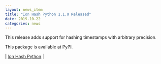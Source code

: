 ```yaml
---
layout: news_item
title: "Ion Hash Python 1.1.0 Released"
date: 2019-10-22
categories: news
---
```

This release adds support for hashing timestamps with arbitrary precision.

This package is available at [PyPI](https://pypi.org/project/ionhash/).

| [Ion Hash Python](https://github.com/amzn/ion-hash-python) |

